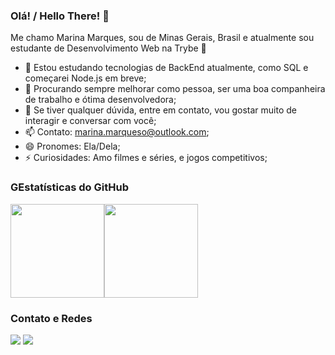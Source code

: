 ### Olá! / Hello There! 🤙

Me chamo Marina Marques, sou de Minas Gerais, Brasil e atualmente sou estudante de Desenvolvimento Web na Trybe 🚀

- 🌱 Estou estudando tecnologias de BackEnd atualmente, como SQL e começarei Node.js em breve;
- 👯 Procurando sempre melhorar como pessoa, ser uma boa companheira de trabalho e ótima desenvolvedora;
- 💬 Se tiver qualquer dúvida, entre em contato, vou gostar muito de interagir e conversar com você;
- 📫 Contato: marina.marqueso@outlook.com;
- 😄 Pronomes: Ela/Dela;
- ⚡ Curiosidades: Amo filmes e séries, e jogos competitivos;


### GEstatísticas do GitHub
<img height="150em" src="https://github-readme-stats.vercel.app/api?username=ninamarq&show_icons=true&theme=dark&include_all_commits=true&count_private=true"/><img height="150em" src="https://github-readme-stats.vercel.app/api/top-langs/?username=ninamarq&layout=compact&langs_count=7&theme=dark"/>

### Contato e Redes
<div>
  <a href = "mailto:marina.marqueso@outlook.com"><img src="https://img.shields.io/badge/Email-D14836?style=for-the-badge&logo=gmail&logoColor=white" target="_blank"></a>
  <a href="https://www.linkedin.com/in/marina-marqueso/" target="_blank"><img src="https://img.shields.io/badge/-LinkedIn-%230077B5?style=for-the-badge&logo=linkedin&logoColor=white" target="_blank"></a>   
</div>
